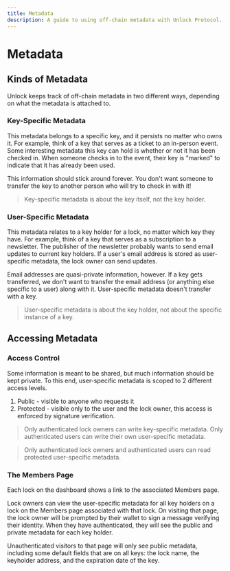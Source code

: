 ```yaml
---
title: Metadata
description: A guide to using off-chain metadata with Unlock Protocol.
---
```


# Metadata

## Kinds of Metadata

Unlock keeps track of off-chain metadata in two different ways, depending on what the metadata is attached to.

### Key-Specific Metadata

This metadata belongs to a specific key, and it persists no matter who owns it. For example, think of a key that serves as a ticket to an in-person event. Some interesting metadata this key can hold is whether or not it has been checked in. When someone checks in to the event, their key is "marked" to indicate that it has already been used.

This information should stick around forever. You don't want someone to transfer the key to another person who will try to check in with it!


> Key-specific metadata is about the key itself, not the key holder.


### User-Specific Metadata

This metadata relates to a key holder for a lock, no matter which key they have. For example, think of a key that serves as a subscription to a newsletter. The publisher of the newsletter probably wants to send email updates to current key holders. If a user's email address is stored as user-specific metadata, the lock owner can send updates.

Email addresses are quasi-private information, however. If a key gets transferred, we don't want to transfer the email address (or anything else specific to a user) along with it. User-specific metadata doesn't transfer with a key.


> User-specific metadata is about the key holder, not about the specific instance of a key.


## Accessing Metadata

### Access Control

Some information is meant to be shared, but much information should be kept private. To this end, user-specific metadata is scoped to 2 different access levels.

1. Public - visible to anyone who requests it
2. Protected - visible only to the user and the lock owner, this access is enforced by signature verification.


> Only authenticated lock owners can write key-specific metadata. Only authenticated users can write their own user-specific metadata.

> Only authenticated lock owners and authenticated users can read protected user-specific metadata.


### The Members Page

Each lock on the dashboard shows a link to the associated Members page.

Lock owners can view the user-specific metadata for all key holders on a lock on the Members page associated with that lock. On visiting that page, the lock owner will be prompted by their wallet to sign a message verifying their identity. When they have authenticated, they will see the public and private metadata for each key holder.

Unauthenticated visitors to that page will only see public metadata, including some default fields that are on all keys: the lock name, the keyholder address, and the expiration date of the key.
